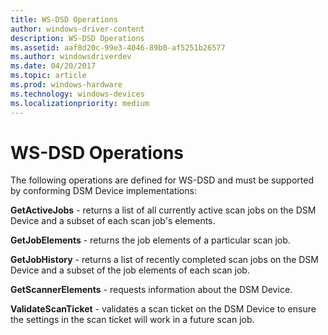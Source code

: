 ```yaml
---
title: WS-DSD Operations
author: windows-driver-content
description: WS-DSD Operations
ms.assetid: aaf8d20c-99e3-4046-89b0-af5251b26577
ms.author: windowsdriverdev
ms.date: 04/20/2017
ms.topic: article
ms.prod: windows-hardware
ms.technology: windows-devices
ms.localizationpriority: medium
---
```


# WS-DSD Operations


The following operations are defined for WS-DSD and must be supported by conforming DSM Device implementations:

**GetActiveJobs** - returns a list of all currently active scan jobs on the DSM Device and a subset of each scan job's elements.

**GetJobElements** - returns the job elements of a particular scan job.

**GetJobHistory** - returns a list of recently completed scan jobs on the DSM Device and a subset of the job elements of each scan job.

**GetScannerElements** - requests information about the DSM Device.

**ValidateScanTicket** - validates a scan ticket on the DSM Device to ensure the settings in the scan ticket will work in a future scan job.

 

 




